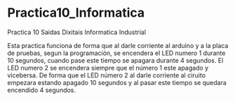 # Practica10_Informatica
Practica 10 Saidas Dixitais Informatica Industrial 

Esta practica funciona de forma que al darle corriente al arduino y a la placa de pruebas, segun la programación, se encendera el LED numero 1 durante 10 segundos, cuando pase este tiempo se apagara durante 4 segundos. 
El LED numero 2 se encendera siempre que el número 1 este apagado y vicebersa. De forma que el LED número 2 al darle corriente al ciruito empezara estando apagado 10 segundos y al pasar este tiempo se quedara encendido 4 segundos. 
